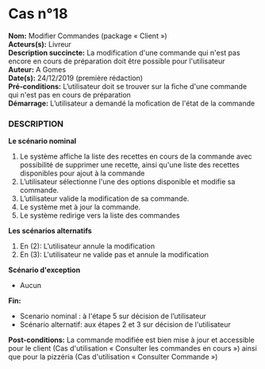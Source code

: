 # Cas  n°18

**Nom:** Modifier Commandes (package « Client »)<br>
**Acteurs(s):** Livreur<br>
**Description succincte:** La modification d'une commande qui n'est pas encore en cours de préparation doit être possible pour l'utilisateur<br>
**Auteur:** A Gomes<br>
**Date(s):** 24/12/2019 (première rédaction)<br>
**Pré-conditions:** L’utilisateur doit se trouver sur la fiche d'une commande qui n'est pas en cours de préparation<br>
**Démarrage:** L’utilisateur a demandé la mofication de l'état de la commande<br>

### **DESCRIPTION**

**Le scénario nominal**<br>
1.	Le système affiche la liste des recettes en cours de la commande avec possibilité de supprimer une recette, ainsi qu'une liste des recettes disponibles pour ajout à la commande
2.	L’utilisateur sélectionne l'une des options disponible et modifie sa commande.
3.	L’utilisateur valide la modification de sa commande.
4.	Le système met à jour la commande.
5.	Le système redirige vers la liste des commandes


**Les scénarios alternatifs**<br>
1.  En (2): L’utilisateur annule la modification
2.  En (3): L'utilisateur ne valide pas et annule la modification

**Scénario d'exception**<br>
- Aucun

**Fin:** 
- Scenario nominal : à l'étape 5 sur décision de l’utilisateur
- Scénario alternatif: aux étapes 2 et 3 sur décision de l'utilisateur

**Post-conditions:** La commande modifiée est bien mise à jour et accessible pour le client (Cas d'utilisation « Consulter les commandes en cours ») ainsi que pour la pizzéria (Cas d'utilisation « Consulter Commande »)
